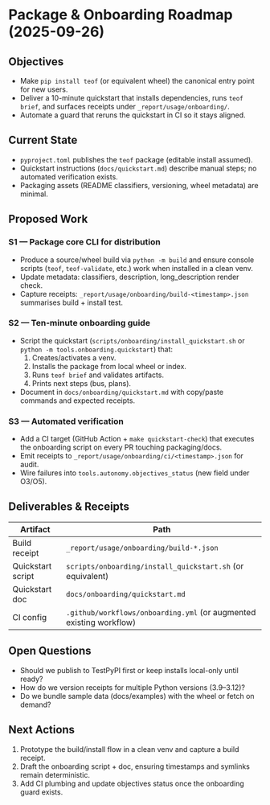 # Package & Onboarding Roadmap (2025-09-26)

## Objectives
- Make `pip install teof` (or equivalent wheel) the canonical entry point for
  new users.
- Deliver a 10-minute quickstart that installs dependencies, runs `teof brief`,
  and surfaces receipts under `_report/usage/onboarding/`.
- Automate a guard that reruns the quickstart in CI so it stays aligned.

## Current State
- `pyproject.toml` publishes the `teof` package (editable install assumed).
- Quickstart instructions (`docs/quickstart.md`) describe manual steps; no
  automated verification exists.
- Packaging assets (README classifiers, versioning, wheel metadata) are minimal.

## Proposed Work

### S1 — Package core CLI for distribution
- Produce a source/wheel build via `python -m build` and ensure console scripts
  (`teof`, `teof-validate`, etc.) work when installed in a clean venv.
- Update metadata: classifiers, description, long_description render check.
- Capture receipts: `_report/usage/onboarding/build-<timestamp>.json` summarises
  build + install test.

### S2 — Ten-minute onboarding guide
- Script the quickstart (`scripts/onboarding/install_quickstart.sh` or
  `python -m tools.onboarding.quickstart`) that:
  1. Creates/activates a venv.
  2. Installs the package from local wheel or index.
  3. Runs `teof brief` and validates artifacts.
  4. Prints next steps (bus, plans).
- Document in `docs/onboarding/quickstart.md` with copy/paste commands and
  expected receipts.

### S3 — Automated verification
- Add a CI target (GitHub Action + `make quickstart-check`) that executes the
  onboarding script on every PR touching packaging/docs.
- Emit receipts to `_report/usage/onboarding/ci/<timestamp>.json` for audit.
- Wire failures into `tools.autonomy.objectives_status` (new field under O3/O5).

## Deliverables & Receipts
| Artifact | Path |
| --- | --- |
| Build receipt | `_report/usage/onboarding/build-*.json` |
| Quickstart script | `scripts/onboarding/install_quickstart.sh` (or equivalent) |
| Quickstart doc | `docs/onboarding/quickstart.md` |
| CI config | `.github/workflows/onboarding.yml` (or augmented existing workflow) |

## Open Questions
- Should we publish to TestPyPI first or keep installs local-only until ready?
- How do we version receipts for multiple Python versions (3.9–3.12)?
- Do we bundle sample data (docs/examples) with the wheel or fetch on demand?

## Next Actions
1. Prototype the build/install flow in a clean venv and capture a build receipt.
2. Draft the onboarding script + doc, ensuring timestamps and symlinks remain deterministic.
3. Add CI plumbing and update objectives status once the onboarding guard exists.
